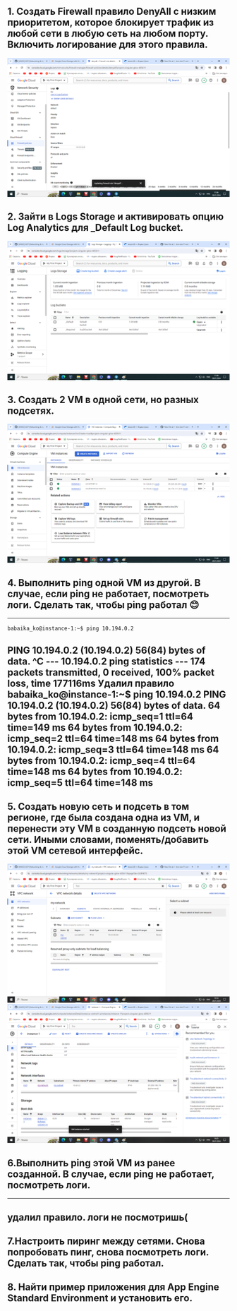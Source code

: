 ## 1.  Создать Firewall правило DenyAll с низким приоритетом, которое блокирует трафик из любой сети в любую сеть на любом порту. Включить логирование для этого правила.
![plot](danyall.png)
## 2. Зайти в Logs Storage и активировать опцию Log Analytics для _Default Log bucket.
![plot](analist.png)
## 3. Создать 2 VM в одной сети, но разных подсетях.
![plot](VM.png)
## 4. Выполнить ping одной VM из другой. В случае, если ping не работает, посмотреть логи. Сделать так, чтобы ping работал 😊
---
    babaika_ko@instance-1:~$ ping 10.194.0.2
  PING 10.194.0.2 (10.194.0.2) 56(84) bytes of data.
  ^C
  --- 10.194.0.2 ping statistics ---
  174 packets transmitted, 0 received, 100% packet loss, time 177116ms
  Удалил правило
  babaika_ko@instance-1:~$ ping 10.194.0.2
  PING 10.194.0.2 (10.194.0.2) 56(84) bytes of data.
  64 bytes from 10.194.0.2: icmp_seq=1 ttl=64 time=149 ms
  64 bytes from 10.194.0.2: icmp_seq=2 ttl=64 time=148 ms
  64 bytes from 10.194.0.2: icmp_seq=3 ttl=64 time=148 ms
  64 bytes from 10.194.0.2: icmp_seq=4 ttl=64 time=148 ms
  64 bytes from 10.194.0.2: icmp_seq=5 ttl=64 time=148 ms
  ---
## 5. Создать новую сеть и подсеть в том регионе, где была создана одна из VM, и перенести эту VM в созданную подсеть новой сети. Иными словами, поменять/добавить этой VM сетевой интерфейс.
![plot](subnet.png)
![plot](change-sub.png)
## 6.Выполнить ping этой VM из ранее созданной. В случае, если ping не работает, посмотреть логи.
---
  удалил правило. логи не посмотришь(
---
## 7.Настроить пиринг между сетями. Снова попробовать пинг, снова посмотреть логи. Сделать так, чтобы ping работал.
## 8. Найти пример приложения для App Engine Standard Environment и установить его.
